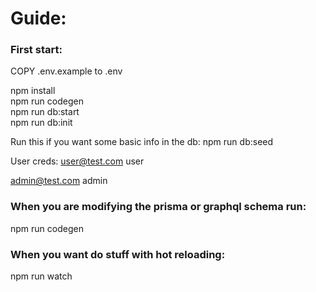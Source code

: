 # Guide:

### First start:

COPY .env.example to .env

npm install  
npm run codegen  
npm run db:start  
npm run db:init

Run this if you want some basic info in the db:
npm run db:seed

User creds:
user@test.com
user

admin@test.com
admin

### When you are modifying the prisma or graphql schema run:

npm run codegen

### When you want do stuff with hot reloading:

npm run watch
